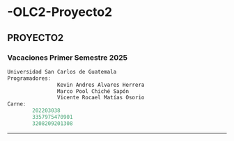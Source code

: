 # -OLC2-Proyecto2
## PROYECTO2
### Vacaciones Primer Semestre 2025
```js
Universidad San Carlos de Guatemala
Programadores:  
                Kevin Andres Alvares Herrera
                Marco Pool Chiché Sapón
                Vicente Rocael Matías Osorio
Carne:  
        202203038
        3357975470901
        3208209201308
```
---
